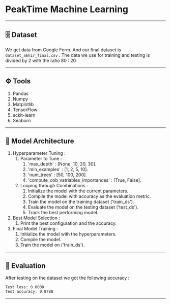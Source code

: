 # PeakTime Machine Learning #
- - -
## 🗄️ Dataset ##
We get data from Google Form. And our final dataset is ```dataset_akhir_final.csv``` . The data we use for training and testing is divided by 2 with the ratio 80 : 20
- - -
## ⚙️ Tools ##
1. Pandas
2. Numpy
3. Matplotlib
4. TensorFlow
5. sckit-learn
6. Seaborn
- - -
## 🏢 Model Architecture ##
1. Hyperparameter Tuning :
   1. Parameter to Tune :
      1. 'max_depth' : [None, 10, 20, 30].
      2. 'min_examples' : [1, 2, 5, 10].
      3. 'num_trees' : [50, 100, 200].
      4. 'compute_oob_vatriables_importances' : [True, False].
   2. Looping through Combinations :
      1. Initialize the model with the current parameters.
      2. Compile the model with accuracy as the evaluation metric.
      3. Train the model on the training dataset ('train_ds').
      4. Evaluate the model on the testing dataset ('test_ds').
      5. Track the best performing model.
2. Best Model Selection :
   1. Print the best configuration and the accuracy.
3. Final Model Training :
   1. Initialize the model with the hyperparameters.
   2. Compile the model.
   3. Train the model on ('train_ds').
- - - 
## 📑 Evaluation

After testing on the dataset we got the following accuracy :
```
Test loss: 0.0000
Test accuracy: 0.8788
```
- - -
